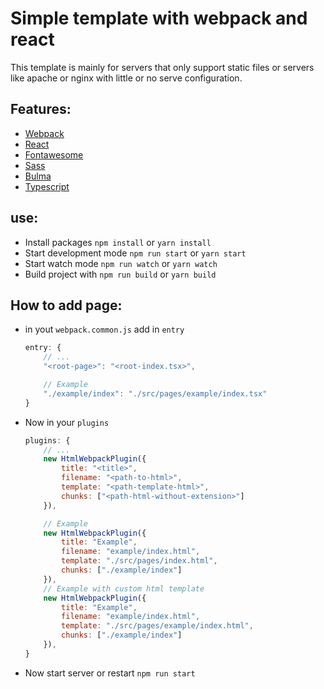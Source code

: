 # Simple template with webpack and react

This template is mainly for servers that only support static files or servers like apache or nginx with little or no serve configuration.

## Features:

* [Webpack](https://webpack.js.org/)
* [React](https://react.dev/)
* [Fontawesome](https://fontawesome.com/)
* [Sass](https://sass-lang.com/)
* [Bulma](https://bulma.io/)
* [Typescript](https://www.typescriptlang.org/)

## use:

* Install packages `npm install` or `yarn install`
* Start development mode `npm run start` or `yarn start`
* Start watch mode `npm run watch` or `yarn watch`
* Build project with `npm run build` or `yarn build`

## How to add page:

* in yout `webpack.common.js` add in `entry` 

    ```javascript
    entry: {
        // ...
        "<root-page>": "<root-index.tsx>",

        // Example
        "./example/index": "./src/pages/example/index.tsx"
    }
    ```
* Now in your `plugins`

    ```javascript
    plugins: {
        // ...
        new HtmlWebpackPlugin({
            title: "<title>",
            filename: "<path-to-html>",
            template: "<path-template-html>",
            chunks: ["<path-html-without-extension>"]
        }),

        // Example
        new HtmlWebpackPlugin({
            title: "Example",
            filename: "example/index.html",
            template: "./src/pages/index.html",
            chunks: ["./example/index"]
        }),
        // Example with custom html template
        new HtmlWebpackPlugin({
            title: "Example",
            filename: "example/index.html",
            template: "./src/pages/example/index.html",
            chunks: ["./example/index"]
        }),
    }
    ```
* Now start server or restart `npm run start`